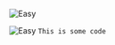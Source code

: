 <span class="illustration">![Easy](/images/image.png)</span>

<span class="illustration">![Easy](/images/image.png) `This is some code`</span>
